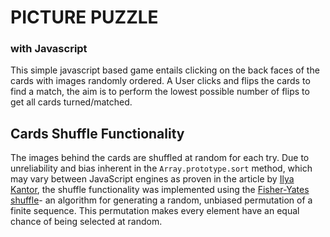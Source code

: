 # PICTURE PUZZLE

### with Javascript

This simple javascript based game entails clicking on the back faces of the cards with images randomly ordered. A User clicks and flips the cards to find a match, the aim is to perform the lowest possible number of flips to get all cards turned/matched.

## Cards Shuffle Functionality

The images behind the cards are shuffled at random for each try. Due to unreliability and bias inherent in the `Array.prototype.sort` method, which may vary between JavaScript engines as proven in the article by [Ilya Kantor](https://javascript.info/task/shuffle), the shuffle functionality was implemented using the [Fisher-Yates shuffle](https://en.wikipedia.org/wiki/Fisher%E2%80%93Yates_shuffle)- an algorithm for generating a random, unbiased permutation of a finite sequence. This permutation makes every element have an equal chance of being selected at random.
